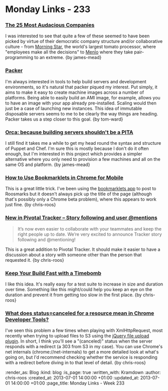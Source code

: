 Monday Links - 233
============

### [The 25 Most Audacious Companies](http://www.inc.com/audacious-companies)

I was interested to see that quite a few of these seemed to have been picked by virtue of their democratic company structure and/or collaborative culture - from [Morning Star](http://www.inc.com/audacious-companies/leigh-buchanan/morning-star.html), the world's largest tomato processor, where "employees make all the decisions" to [Menlo](http://www.inc.com/audacious-companies/leigh-buchanan/menlo-innovations.html) where they take pair-programming to an extreme. {by james-mead}

### [Packer](http://www.packer.io/)

I'm always interested in tools to help build servers and development environments, so it's natural that packer piqued my interest.  Put simply, it aims to make it easy to create machine images across a number of platforms.  Being able to easily build an AMI image, for example, allows you to have an image with your app already pre-installed.  Scaling would then just be a case of launching new instances.  This idea of immutable disposable servers seems to me to be clearly the way things are heading.  Packer takes us a step closer to this goal. {by tom-ward}

### [Orca: because building servers shouldn't be a PITA](https://github.com/andykent/orca)

I still find it takes me a while to get my head round the syntax and structure of Puppet and Chef. I'm sure this is mostly because I don't do it often enough, but I'm interested in this project which provides a simpler alternative where you only need to provision a few machines and all on the same OS and platform. {by james-mead}

### [How to Use Bookmarklets in Chrome for Mobile](http://www.labnol.org/software/google-chrome-bookmarklets/27894/)

This is a great little trick. I've been using the [bookmarklets app](https://play.google.com/store/apps/details?id=com.kurtchen.android.bookmarklet.free&hl=en) to post to Roosmarks but it doesn't always pick up the title of the page (although that's possibly only a Chrome beta problem), where this appears to work just fine. {by chris-roos}

### [New in Pivotal Tracker – Story following and user @mentions](http://pivotallabs.com/story-following-and-user-mentions/)

> It’s now even easier to collaborate with your teammates and keep the right people up to date. We’re very excited to announce Tracker story following and @mentioning!

This is a great addition to Pivotal Tracker. It should make it easier to have a discussion about a story with someone other than the person that requested it. {by chris-roos}

### [Keep Your Build Fast with a Timebomb](http://pivotallabs.com/keep-your-build-fast-with-a-timebomb/)

I like this idea. It's really easy for a test suite to increase in size and duration over time. Something like this might/could help you keep an eye on the duration and prevent it from getting too slow in the first place. {by chris-roos}

### [What does status=canceled for a resource mean in Chrome Developer Tools?](http://stackoverflow.com/questions/12009423/what-does-status-canceled-for-a-resource-mean-in-chrome-developer-tools)

I've seen this problem a few times when playing with XmlHttpRequest, most recently when trying to upload files to S3 using the [jQuery file upload plugin](https://github.com/blueimp/jQuery-File-Upload). In short, I think you'll see a "(canceled)" status when the server responds with a redirect (a 303 from S3 in my case). You can use Chrome's net internals (chrome://net-internals) to get a more detailed look at what's going on, but I'd recommend checking whether the service is responding with a redirect before diving in to that level of detail. {by chris-roos}

:render_as: Blog
:kind: blog
:is_page: true
:written_with: Kramdown
:author: chris-roos
:created_at: 2013-07-01 14:00:00 +01:00
:updated_at: 2013-07-01 14:00:00 +01:00
:page_title: Monday Links - Week 233
